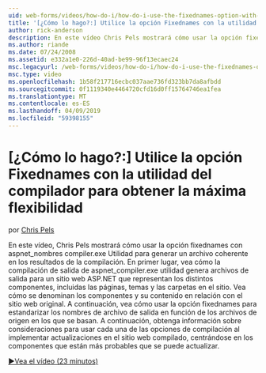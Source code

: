 ```yaml
---
uid: web-forms/videos/how-do-i/how-do-i-use-the-fixednames-option-with-the-compiler-utility-for-maximum-flexibility
title: '[¿Cómo lo hago?:] Utilice la opción Fixednames con la utilidad del compilador para obtener la máxima flexibilidad | Microsoft Docs'
author: rick-anderson
description: En este vídeo Chris Pels mostrará cómo usar la opción fixednames con la utilidad de aspnet_compiler.exe para generar un archivo coherente nombres de unidad organizativa de compilación...
ms.author: riande
ms.date: 07/24/2008
ms.assetid: e332a1e0-226d-40ad-be99-96f13ecaec24
msc.legacyurl: /web-forms/videos/how-do-i/how-do-i-use-the-fixednames-option-with-the-compiler-utility-for-maximum-flexibility
msc.type: video
ms.openlocfilehash: 1b58f217716ecbc037aae736fd323bb7da8afbdd
ms.sourcegitcommit: 0f1119340e4464720cfd16d0ff15764746ea1fea
ms.translationtype: MT
ms.contentlocale: es-ES
ms.lasthandoff: 04/09/2019
ms.locfileid: "59398155"
---
```

# <a name="how-do-i-use-the-fixednames-option-with-the-compiler-utility-for-maximum-flexibility"></a>[¿Cómo lo hago?:] Utilice la opción Fixednames con la utilidad del compilador para obtener la máxima flexibilidad

por [Chris Pels](https://twitter.com/chrispels)

En este vídeo, Chris Pels mostrará cómo usar la opción fixednames con aspnet\_nombres compiler.exe Utilidad para generar un archivo coherente en los resultados de la compilación. En primer lugar, vea cómo la compilación de salida de aspnet\_compiler.exe utilidad genera archivos de salida para un sitio web ASP.NET que representan los distintos componentes, incluidas las páginas, temas y las carpetas en el sitio. Vea cómo se denominan los componentes y su contenido en relación con el sitio web original. A continuación, vea cómo usar la opción fixednames para estandarizar los nombres de archivo de salida en función de los archivos de origen en los que se basan. A continuación, obtenga información sobre consideraciones para usar cada una de las opciones de compilación al implementar actualizaciones en el sitio web compilado, centrándose en los componentes que están más probables que se puede actualizar.

[&#9654;Vea el vídeo (23 minutos)](https://channel9.msdn.com/Blogs/ASP-NET-Site-Videos/how-do-i-use-the-fixednames-option-with-the-compiler-utility-for-maximum-flexibility)
